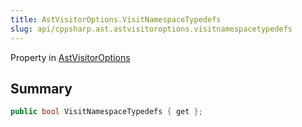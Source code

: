 ```yaml
---
title: AstVisitorOptions.VisitNamespaceTypedefs
slug: api/cppsharp.ast.astvisitoroptions.visitnamespacetypedefs
---
```

Property in [AstVisitorOptions](/api/cppsharp/ast/astvisitoroptions)

## Summary



```csharp
public bool VisitNamespaceTypedefs { get };
```

